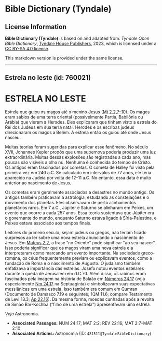 # Bible Dictionary (Tyndale)

## License Information

**Bible Dictionary (Tyndale)** is based on and adapted from: _Tyndale Open Bible Dictionary_, [Tyndale House Publishers](https://tyndaleopenresources.com/), 2023, which is licensed under a [CC BY-SA 4.0 license](https://creativecommons.org/licenses/by-sa/4.0/legalcode.en).

This markdown version is provided under the same license.



--------------------------------

## Estrela no leste (id: 760021)

ESTRELA NO LESTE
================

Estrela que guiou os magos até o menino Jesus ([Mt 2\.2,7](https://ref.ly/Matt2:2,Matt2:7-Matt2:10)[–](https://ref.ly/Matt2:2)[10](https://ref.ly/Matt2:2,Matt2:7-Matt2:10)). Os magos eram sábios de uma terra oriental (possivelmente Partia, Babilônia ou Arábia) que vieram a Herodes. Eles explicaram que tinham visto a estrela do Rei dos Judeus em sua terra natal. Herodes e os escribas judeus direcionaram os magos a Belém. A estrela então os guiou até onde Jesus nasceu.

Muitas teorias foram sugeridas para explicar esse fenômeno. No século XVII, Johannes Kepler propôs que uma supernova poderia produzir uma luz extraordinária. Muitas dessas explosões são registradas a cada ano, mas poucas são visíveis a olho nu. Nenhuma é conhecida do tempo de Cristo. Os antigos eram fascinados por cometas. O cometa de Halley foi visto pela primeira vez em 240 a.C. Se calculado em intervalos de 77 anos, ele teria aparecido na Judeia por volta de 12–11 a.C. No entanto, essa data é muito anterior ao nascimento de Jesus.

Os cometas eram geralmente associados a desastres no mundo antigo. Os antigos também praticavam a astrologia, estudando as constelações e o movimento dos planetas. Eles observavam de perto alinhamentos planetários raros. Em 7 a.C., Júpiter e Saturno se alinharam em Peixes, um evento que ocorre a cada 257 anos. Essa teoria sustentava que Júpiter era o governante do mundo, enquanto Saturno estava ligado à Síria\-Palestina, e Peixes estava associado aos tempos finais.

Leitores do primeiro século, sejam judeus ou gregos, não teriam ficado surpresos ao ler sobre uma nova estrela anunciando o nascimento de Jesus. Em [Mateus 2\.2,](https://ref.ly/Matt2:2) a frase "no Oriente" pode significar "ao seu nascer". Isso poderia significar que os magos viram uma nova estrela e a interpretaram como marcando um evento importante. Na sociedade greco\-romana, os céus frequentemente previam ou explicavam eventos, como a fundação de Roma e o nascimento de Augusto. O judaísmo também enfatizava a importância das estrelas. Josefo notou eventos estelares durante a queda de Jerusalém em d.C 70\. Além disso, os rabinos eram fascinados pela imagem na história de Balaão em [Números 24\.17](https://ref.ly/Num24:17) (veja especialmente [Nm 24\.17](https://ref.ly/Num24:17) na Septuaginta) e simbolizavam suas expectativas messiânicas em uma estrela. Isso também era comum em Qumran (Documento de Damasco 7\.19 e seguintes; 1QM 11\.6; compare Testamento de Levi 18\.3; [Ap 22\.16](https://ref.ly/Rev22:16)). Da mesma forma, moedas cunhadas após a revolta de Simão Bar\-Kochba ("filho de uma estrela") apresentavam uma estrela.

*Veja* Astronomia.

* **Associated Passages:** NUM 24:17; MAT 2:2; REV 22:16; MAT 2:7–MAT 2:10
* **Associated Articles:** Astronomia (ID: `481511@TyndaleBibleDictionary`)


